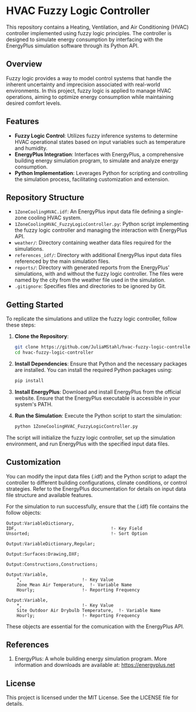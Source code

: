 # HVAC Fuzzy Logic Controller

This repository contains a Heating, Ventilation, and Air Conditioning (HVAC) controller implemented using fuzzy logic principles. The controller is designed to simulate energy consumption by interfacing with the EnergyPlus simulation software through its Python API.

## Overview

Fuzzy logic provides a way to model control systems that handle the inherent uncertainty and imprecision associated with real-world environments. In this project, fuzzy logic is applied to manage HVAC operations, aiming to optimize energy consumption while maintaining desired comfort levels.

## Features

- **Fuzzy Logic Control**: Utilizes fuzzy inference systems to determine HVAC operational states based on input variables such as temperature and humidity.
- **EnergyPlus Integration**: Interfaces with EnergyPlus, a comprehensive building energy simulation program, to simulate and analyze energy consumption.
- **Python Implementation**: Leverages Python for scripting and controlling the simulation process, facilitating customization and extension.

## Repository Structure

- `1ZoneCoolingHVAC.idf`: An EnergyPlus input data file defining a single-zone cooling HVAC system.
- `1ZoneCoolingHVAC_FuzzyLogicController.py`: Python script implementing the fuzzy logic controller and managing the interaction with EnergyPlus API.
- `weather/`: Directory containing weather data files required for the simulations.
- `references_idf/`: Directory with additional EnergyPlus input data files referenced by the main simulation files.
- `reports/`: Directory with generated reports from the EnergyPlus' simulations, with and without the fuzzy logic controller. The files were named by the city from the weather file used in the simulation.
- `.gitignore`: Specifies files and directories to be ignored by Git.

## Getting Started

To replicate the simulations and utilize the fuzzy logic controller, follow these steps:

1. **Clone the Repository**:
   ```bash
   git clone https://github.com/JuliaMStahl/hvac-fuzzy-logic-controller.git
   cd hvac-fuzzy-logic-controller

2. **Install Dependencies**: Ensure that Python and the necessary packages are installed. You can install the required Python packages using:
    ```bash
    pip install 

3. **Install EnergyPlus**: Download and install EnergyPlus from the official website. Ensure that the EnergyPlus executable is accessible in your system's PATH.

4. **Run the Simulation**: Execute the Python script to start the simulation:

    ```bash
    python 1ZoneCoolingHVAC_FuzzyLogicController.py

The script will initialize the fuzzy logic controller, set up the simulation environment, and run EnergyPlus with the specified input data files.

## Customization
You can modify the input data files (.idf) and the Python script to adapt the controller to different building configurations, climate conditions, or control strategies. Refer to the EnergyPlus documentation for details on input data file structure and available features.

For the simulation to run successfully, ensure that the (.idf) file contains the follow objects:

    
    Output:VariableDictionary,
    IDF,                                    !- Key Field
    Unsorted;                               !- Sort Option

    Output:VariableDictionary,Regular;

    Output:Surfaces:Drawing,DXF;

    Output:Constructions,Constructions;

    Output:Variable,
        *,                       !- Key Value
        Zone Mean Air Temperature,  !- Variable Name
        Hourly;                  !- Reporting Frequency

    Output:Variable,
        *,                       !- Key Value
        Site Outdoor Air Drybulb Temperature,  !- Variable Name
        Hourly;                  !- Reporting Frequency

These objects are essential for the comunication with the EnergyPlus API.

## References
1. EnergyPlus: A whole building energy simulation program. More information and downloads are available at: https://energyplus.net

## License
This project is licensed under the MIT License. See the LICENSE file for details.
